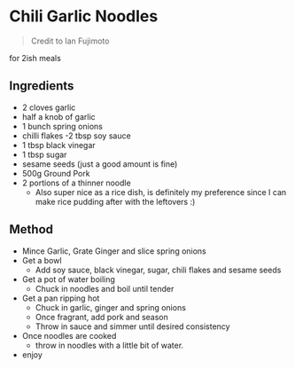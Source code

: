 # Chili Garlic Noodles

> Credit to Ian Fujimoto

for 2ish meals

## Ingredients

- 2 cloves garlic
- half a knob of garlic
- 1 bunch spring onions
- chilli flakes
-2 tbsp soy sauce
- 1 tbsp black vinegar
- 1 tbsp sugar
- sesame seeds (just a good amount is fine)
- 500g Ground Pork
- 2 portions of a thinner noodle
  - Also super nice as a rice dish, is definitely my preference since I can make rice pudding after with the leftovers :)

## Method
- Mince Garlic, Grate Ginger and slice spring onions
- Get a bowl
  - Add soy sauce, black vinegar, sugar, chili flakes and sesame seeds
- Get a pot of water boiling
  - Chuck in noodles and boil until tender
- Get a pan ripping hot
  - Chuck in garlic, ginger and spring onions
  - Once fragrant, add pork and season
  - Throw in sauce and simmer until desired consistency
- Once noodles are cooked
  - throw in noodles with a little bit of water.
- enjoy
